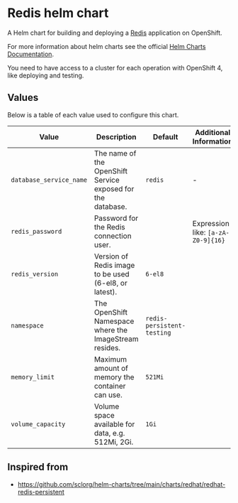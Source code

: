 # Redis helm chart

A Helm chart for building and deploying a [Redis](https://github/sclorg/redis-container) application on OpenShift.

For more information about helm charts see the official [Helm Charts Documentation](https://helm.sh/).

You need to have access to a cluster for each operation with OpenShift 4, like deploying and testing.

## Values

Below is a table of each value used to configure this chart.

| Value                                       | Description | Default | Additional Information |
|---------------------------------------------| ----------- | -- | ---------------------- |
| `database_service_name`                     | The name of the OpenShift Service exposed for the database. | `redis` | - |
| `redis_password`                            | Password for the Redis connection user. |  | Expression like: `[a-zA-Z0-9]{16}` |
| `redis_version`                             | Version of Redis image to be used (6-el8, or latest). | `6-el8` |  |
| `namespace`                                 | The OpenShift Namespace where the ImageStream resides. | `redis-persistent-testing` | |
| `memory_limit`                              | Maximum amount of memory the container can use. | `521Mi` |  |
| `volume_capacity`                           | Volume space available for data, e.g. 512Mi, 2Gi. | `1Gi` |  |

## Inspired from

- https://github.com/sclorg/helm-charts/tree/main/charts/redhat/redhat-redis-persistent
